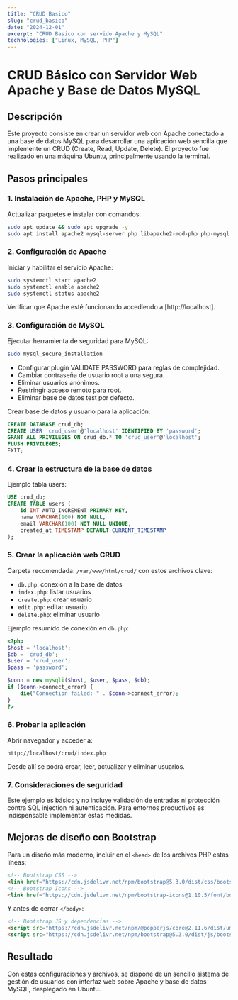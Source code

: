 ```yaml
---
title: "CRUD Basico"
slug: "crud_basico"
date: "2024-12-01"
excerpt: "CRUD Basico con servido Apache y MySQL"
technologies: ["Linux, MySQL, PHP"]
---
```




# CRUD Básico con Servidor Web Apache y Base de Datos MySQL

## Descripción  
Este proyecto consiste en crear un servidor web con Apache conectado a una base de datos MySQL para desarrollar una aplicación web sencilla que implemente un CRUD (Create, Read, Update, Delete). El proyecto fue realizado en una máquina Ubuntu, principalmente usando la terminal.

## Pasos principales

### 1. Instalación de Apache, PHP y MySQL  
Actualizar paquetes e instalar con comandos:  
```bash
sudo apt update && sudo apt upgrade -y
sudo apt install apache2 mysql-server php libapache2-mod-php php-mysql
```

### 2. Configuración de Apache  
Iniciar y habilitar el servicio Apache:  
```bash
sudo systemctl start apache2
sudo systemctl enable apache2
sudo systemctl status apache2
```
Verificar que Apache esté funcionando accediendo a [http://localhost].

### 3. Configuración de MySQL  
Ejecutar herramienta de seguridad para MySQL:  
```bash
sudo mysql_secure_installation
```
- Configurar plugin VALIDATE PASSWORD para reglas de complejidad.  
- Cambiar contraseña de usuario root a una segura.  
- Eliminar usuarios anónimos.  
- Restringir acceso remoto para root.  
- Eliminar base de datos test por defecto.  

Crear base de datos y usuario para la aplicación:  
```sql
CREATE DATABASE crud_db;
CREATE USER 'crud_user'@'localhost' IDENTIFIED BY 'password';
GRANT ALL PRIVILEGES ON crud_db.* TO 'crud_user'@'localhost';
FLUSH PRIVILEGES;
EXIT;
```

### 4. Crear la estructura de la base de datos  
Ejemplo tabla users:  
```sql
USE crud_db;
CREATE TABLE users (
    id INT AUTO_INCREMENT PRIMARY KEY,
    name VARCHAR(100) NOT NULL,
    email VARCHAR(100) NOT NULL UNIQUE,
    created_at TIMESTAMP DEFAULT CURRENT_TIMESTAMP
);
```

### 5. Crear la aplicación web CRUD  
Carpeta recomendada: `/var/www/html/crud/` con estos archivos clave:  
- `db.php`: conexión a la base de datos  
- `index.php`: listar usuarios  
- `create.php`: crear usuario  
- `edit.php`: editar usuario  
- `delete.php`: eliminar usuario  

Ejemplo resumido de conexión en `db.php`:  
```php
<?php
$host = 'localhost';
$db = 'crud_db';
$user = 'crud_user';
$pass = 'password';

$conn = new mysqli($host, $user, $pass, $db);
if ($conn->connect_error) {
    die("Connection failed: " . $conn->connect_error);
}
?>
```

### 6. Probar la aplicación  
Abrir navegador y acceder a:  
```
http://localhost/crud/index.php
```
Desde allí se podrá crear, leer, actualizar y eliminar usuarios.

### 7. Consideraciones de seguridad  
Este ejemplo es básico y no incluye validación de entradas ni protección contra SQL injection ni autenticación. Para entornos productivos es indispensable implementar estas medidas.

## Mejoras de diseño con Bootstrap  
Para un diseño más moderno, incluir en el `<head>` de los archivos PHP estas líneas:  
```html
<!-- Bootstrap CSS -->
<link href="https://cdn.jsdelivr.net/npm/bootstrap@5.3.0/dist/css/bootstrap.min.css" rel="stylesheet" />
<!-- Bootstrap Icons -->
<link href="https://cdn.jsdelivr.net/npm/bootstrap-icons@1.10.5/font/bootstrap-icons.css" rel="stylesheet" />
```
Y antes de cerrar `</body>`:  
```html
<!-- Bootstrap JS y dependencias -->
<script src="https://cdn.jsdelivr.net/npm/@popperjs/core@2.11.6/dist/umd/popper.min.js"></script>
<script src="https://cdn.jsdelivr.net/npm/bootstrap@5.3.0/dist/js/bootstrap.min.js"></script>
```

## Resultado  
Con estas configuraciones y archivos, se dispone de un sencillo sistema de gestión de usuarios con interfaz web sobre Apache y base de datos MySQL, desplegado en Ubuntu.

